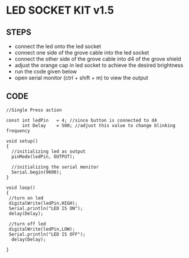 # LED SOCKET KIT  v1.5

## STEPS
* connect the led onto the led socket
* connect one side of the grove cable into the led socket
* connect the other side of the grove cable into d4 of the grove shield
* adjust the orange cap in led socket to achieve the desired brightness
* run the code given below
* open serial monitor (ctrl + shift + m) to view the output

## CODE
```
//Single Press action

const int ledPin   = 4; //since button is connected to d4
      int Delay    = 500; //adjust this value to change blinking frequency

void setup() 
{
  //initializing led as output
  pinMode(ledPin, OUTPUT);

  //initializing the serial monitor
  Serial.begin(9600);
}

void loop() 
{ 
 //turn on led
 digitalWrite(ledPin,HIGH);
 Serial.println("LED IS ON");
 delay(Delay);
 
 //turn off led
 digitalWrite(ledPin,LOW);
 Serial.println("LED IS OFF");
  delay(Delay);
  
}
 ```
